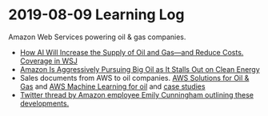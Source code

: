 # 2019-08-09 Learning Log

Amazon Web Services powering oil & gas companies.
* [How AI Will Increase the Supply of Oil and Gas—and Reduce Costs. Coverage in WSJ](https://blogs.wsj.com/experts/2018/05/03/how-ai-will-increase-the-supply-of-oil-and-gas-and-reduce-costs/)
* [Amazon Is Aggressively Pursuing Big Oil as It Stalls Out on Clean Energy](https://gizmodo.com/amazon-is-aggressively-pursuing-big-oil-as-it-stalls-ou-1833875828)
* Sales documents from AWS to oil companies. [AWS Solutions for Oil & Gas](https://d1.awsstatic.com/Industries/Oil/AWS_O%26G_Overview.pdf) and [AWS Machine Learning for oil](https://d1.awsstatic.com/Industries/Oil/AWS_Oil_Gas_Solution_Brief_FINAL.pdf) and [case studies](https://aws.amazon.com/solutions/case-studies/willbros/) 
* [Twitter thread by Amazon employee Emily Cunningham outlining these developments.](https://twitter.com/emahlee/status/1149842433062010880)  